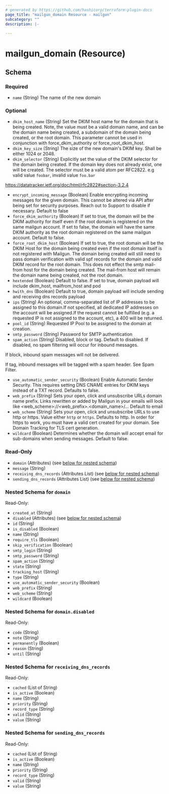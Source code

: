 ```yaml
---
# generated by https://github.com/hashicorp/terraform-plugin-docs
page_title: "mailgun_domain Resource - mailgun"
subcategory: ""
description: |-
  
---
```


# mailgun_domain (Resource)





<!-- schema generated by tfplugindocs -->
## Schema

### Required

- `name` (String) The name of the new domain

### Optional

- `dkim_host_name` (String) Set the DKIM host name for the domain that is being created.  Note, the value must be a valid domain name, and can be the domain name being created, a subdomain of the domain being created, or the root domain. This parameter cannot be used in conjunction with force_dkim_authority or  force_root_dkim_host.
- `dkim_key_size` (String) The size of the new domain's DKIM key. Shall be either 1024 or 2048.
- `dkim_selector` (String) Explicitly set the value of the DKIM selector for the domain being created. If the domain key does not already exist, one will be created.  The selector must be a valid atom per RFC2822. e.g valid value `foobar`, invalid value `foo.bar`

https://datatracker.ietf.org/doc/html/rfc2822#section-3.2.4
- `encrypt_incoming_message` (Boolean) Enable encrypting incoming messages for the given domain. This cannot be altered via API  after being set for security purposes. Reach out to Support to disable if necessary.  Default to false
- `force_dkim_authority` (Boolean) If set to true, the domain will be the DKIM authority for itself even if the root domain is registered on the same mailgun account. If set to false, the domain will have the same DKIM authority as the root domain registered on the same mailgun account. Default to false.
- `force_root_dkim_host` (Boolean) If set to true, the root domain will be the DKIM Host for the domain being created even if the root domain itself is not registered with Mailgun. The domain being created will still need to pass domain verification with valid spf records for the domain and valid DKIM record for the root domain.  This does not effect the smtp mail-from host for the domain being created. The mail-from host will remain the domain name being created, not the root domain.
- `hextended` (Boolean) Default to false. If set to true, domain payload will include dkim_host, mailfrom_host and pod
- `hwith_dns` (Boolean) Default to true, domain payload will include sending and receiving dns records payload
- `ips` (String) An optional, comma-separated list of IP addresses to be assigned to this domain.If not specified, all dedicated IP addresses on the account will be assigned.If the request cannot be fulfilled (e.g. a requested IP is not assigned to the account, etc), a 400 will be returned.
- `pool_id` (String) Requested IP Pool to be assigned to the domain at creation.
- `smtp_password` (String) Password for SMTP authentication
- `spam_action` (String) Disabled, block or tag. Default to disabled. If disabled, no spam filtering will occur for inbound messages.

If block, inbound spam messages will not be delivered.

If tag, inbound messages will be tagged with a spam header. See Spam Filter.
- `use_automatic_sender_security` (Boolean) Enable Automatic Sender Security. This requires setting DNS CNAME entries for DKIM keys instead of a TXT record. Defaults to false.
- `web_prefix` (String) Sets your open, click and unsubscribe URLs domain name prefix. Links rewritten or added by Mailgun in your emails will look like <web_scheme>://<web_prefix>.<domain_name>/... Default to email
- `web_scheme` (String) Sets your open, click and unsubscribe URLs to use http or https. Value either `http` or `https`. Defaults to http. In order for https to work, you must have a valid cert created for your domain. See Domain Tracking for TLS cert generation.
- `wildcard` (Boolean) Determines whether the domain will accept email for sub-domains when sending messages. Default to false.

### Read-Only

- `domain` (Attributes) (see [below for nested schema](#nestedatt--domain))
- `message` (String)
- `receiving_dns_records` (Attributes List) (see [below for nested schema](#nestedatt--receiving_dns_records))
- `sending_dns_records` (Attributes List) (see [below for nested schema](#nestedatt--sending_dns_records))

<a id="nestedatt--domain"></a>
### Nested Schema for `domain`

Read-Only:

- `created_at` (String)
- `disabled` (Attributes) (see [below for nested schema](#nestedatt--domain--disabled))
- `id` (String)
- `is_disabled` (Boolean)
- `name` (String)
- `require_tls` (Boolean)
- `skip_verification` (Boolean)
- `smtp_login` (String)
- `smtp_password` (String)
- `spam_action` (String)
- `state` (String)
- `tracking_host` (String)
- `type` (String)
- `use_automatic_sender_security` (Boolean)
- `web_prefix` (String)
- `web_scheme` (String)
- `wildcard` (Boolean)

<a id="nestedatt--domain--disabled"></a>
### Nested Schema for `domain.disabled`

Read-Only:

- `code` (String)
- `note` (String)
- `permanently` (Boolean)
- `reason` (String)
- `until` (String)



<a id="nestedatt--receiving_dns_records"></a>
### Nested Schema for `receiving_dns_records`

Read-Only:

- `cached` (List of String)
- `is_active` (Boolean)
- `name` (String)
- `priority` (String)
- `record_type` (String)
- `valid` (String)
- `value` (String)


<a id="nestedatt--sending_dns_records"></a>
### Nested Schema for `sending_dns_records`

Read-Only:

- `cached` (List of String)
- `is_active` (Boolean)
- `name` (String)
- `priority` (String)
- `record_type` (String)
- `valid` (String)
- `value` (String)

